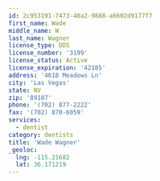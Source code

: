 ```yaml
---
id: 2c953191-7473-40a2-9888-a6602d9177f7
first_name: Wade
middle_name: W
last_name: Wagner
license_type: DDS
license_number: '3199'
license_status: Active
license_expiration: '42185'
address: '4618 Meadows Ln'
city: 'Las Vegas'
state: NV
zip: '89107'
phone: '(702) 877-2222'
fax: '(702) 870-6059'
services:
  - dentist
category: dentists
title: 'Wade Wagner'
_geoloc:
  lng: -115.21682
  lat: 36.171219
---
```

